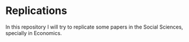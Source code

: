 # Replications
In this repository I will try to replicate some papers in the Social Sciences, specially in Economics. 

